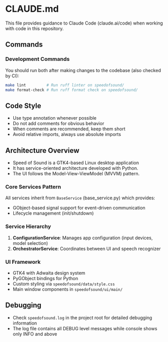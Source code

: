 # CLAUDE.md

This file provides guidance to Claude Code (claude.ai/code) when working with code in this repository.

## Commands

### Development Commands
You should run both after making changes to the codebase (also checked by CI):

```bash
make lint         # Run ruff linter on speedofsound/
make format-check # Run ruff format check on speedofsound/
```

## Code Style
- Use type annotation whenever possible
- Do not add comments for obvious behavior
- When comments are recommended, keep them short
- Avoid relative imports, always use absolute imports

## Architecture Overview
- Speed of Sound is a GTK4-based Linux desktop application
- It has service-oriented architecture developed with Python.
- The UI follows the Model-View-ViewModel (MVVM) pattern.

### Core Services Pattern
All services inherit from `BaseService` (base_service.py) which provides:
- GObject-based signal support for event-driven communication
- Lifecycle management (init/shutdown)

### Service Hierarchy
1. **ConfigurationService**: Manages app configuration (input devices, model selection)
2. **OrchestratorService**: Coordinates between UI and speech recognizer

### UI Framework
- GTK4 with Adwaita design system
- PyGObject bindings for Python
- Custom styling via `speedofsound/data/style.css`
- Main window components in `speedofsound/ui/main/`

## Debugging
- Check `speedofsound.log` in the project root for detailed debugging information
- The log file contains all DEBUG level messages while console shows only INFO and above
